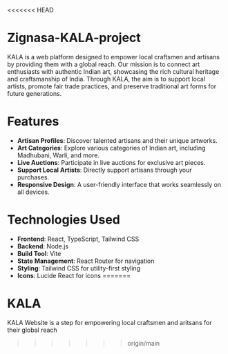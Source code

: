<<<<<<< HEAD
# Zignasa-KALA-project
KALA is a web platform designed to empower local craftsmen and artisans by providing them with a global reach. Our mission is to connect art enthusiasts with authentic Indian art, showcasing the rich cultural heritage and craftsmanship of India. Through KALA, the aim is to support local artists, promote fair trade practices, and preserve traditional art forms for future generations.

# Features

- **Artisan Profiles**: Discover talented artisans and their unique artworks.
- **Art Categories**: Explore various categories of Indian art, including Madhubani, Warli, and more.
- **Live Auctions**: Participate in live auctions for exclusive art pieces.
- **Support Local Artists**: Directly support artisans through your purchases.
- **Responsive Design**: A user-friendly interface that works seamlessly on all devices.

# Technologies Used

- **Frontend**: React, TypeScript, Tailwind CSS
- **Backend**: Node.js
- **Build Tool**: Vite
- **State Management**: React Router for navigation
- **Styling**: Tailwind CSS for utility-first styling
- **Icons**: Lucide React for icons
=======
# KALA
KALA Website is a step for empowering local craftsmen and aritsans for their global reach 
>>>>>>> origin/main
